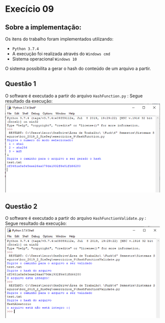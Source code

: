 # Execício 09

## Sobre a implementação:
Os itens do trabalho foram implementados utilizando:
- `Python 3.7.4`
- A execução foi realizada através do `Windows cmd`
- Sistema operacional `Windows 10`

O sistema possibilita a gerar o hash do conteúdo de um arquivo a partir.

## Questão 1

O software é executado a partir do arquivo `HashFunction.py` :
Segue resultado da execução:
![Resultado da execução](exercicios_9/Evidencia.png)

## Questão 2
O software é executado a partir do arquivo `HashFunctionValidate.py` :
Segue resultado da execução:
![Resultado da execução](exercicios_9/Evidencia2.png)